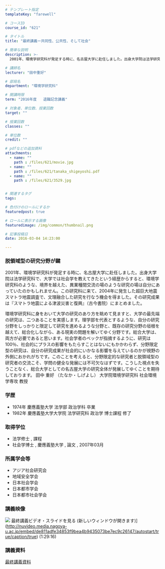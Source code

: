 ```yaml
---
# テンプレート指定
templateKey: "farewell"

# コースID
course_id: "621"

# タイトル
title: "最終講義ー共同性、公共性、そして社会"

# 簡単な説明
description: >-
  2001年、環境学研究科が発足する時に、名古屋大学に赴任しました。出身大学院は法学研究科で、大学では社会学を教えてきたという経歴からすると、環境学研究科のような、境界を越えた、異業種間交流の場のよ...

# 講師名
lecturer: "田中重好"

# 部局名
department: "環境学研究科"

# 開講時限
term: "2016年度	退職記念講義"

# 対象者、単位数、授業回数
target: ""

# 授業回数
classes: ""

# 単位数
credit: ""

# pdfなどの追加資料
attachments: 
  - name: "" 
    path : /files/621/movie.jpg
  - name: "" 
    path : /files/621/tanaka_shigeyoshi.pdf
  - name: "" 
    path : /files/621/3529.jpg


# 関連するタグ
tags:

# 色付けのロールにするか
featuredpost: true

# ロールに表示する画像
featuredimage: /img/common/thumbnail.png

# 記事投稿日
date: 2016-03-04 14:23:00

---
```

### 脱領域型の研究分野が鍵 

2001年、環境学研究科が発足する時に、名古屋大学に赴任しました。出身大学院は法学研究科で、大学では社会学を教えてきたという経歴からすると、環境学研究科のような、境界を越えた、異業種間交流の場のような研究の場は自分にあっていたのかもしれません。この研究科に来て、2004年に発生した超巨大地震スマトラ地震調査で、文理融合した研究を行なう機会を得ました。その研究成果は『スマトラ地震による津波災害と復興』（古今書院）にまとめました。 

環境学研究科に身をおいて大学の研究のあり方を眺めて見ますと、大学の最先端の研究は、二つあることを実感します。理学部を代表とするような、自分の研究分野をしっかりと限定して研究を進めるような分野と、既存の研究分野の垣根を越えて、総合化しながら、ある現実の問題を解いてゆく分野です。総合大学は、両方が必要であると思います。社会学者のベックが指摘するように、研究は100％、社会的にプラスの影響をもたらすことはないにもかかわらず、分野限定型の研究は、自分の研究成果が社会的にいかなる影響を与えているのかが視野の外側におかれがちです。このことを考えると、分野限定的な研究者と脱領域型の研究者の交流こそ、学問の健全な発展には不可欠なはずです。こうした視点を失うことなく、総合大学としての名古屋大学の研究全体が発展してゆくことを期待しております。
田中 重好 （たなか・しげよし） 大学院環境学研究科 社会環境学専攻 教授 

### 学歴

  * 1974年 慶應義塾大学 法学部 政治学科 卒業
  * 1982年 慶應義塾大学大学院 法学研究科 政治学 博士課程 修了

### 取得学位

  * 法学修士 , 課程
  * 社会学博士 , 慶應義塾大学 , 論文 , 2007年03月

### 所属学会等

  * アジア社会研究会
  * 地域安全学会 
  * 日本社会学会
  * 日本都市学会
  * 日本都市社会学会
### 講義映像


![](/files/621/movie.jpg) 最終講義ビデオ・スライドを見る (新しいウィンドウが開きます)](http://nuvideo.media.nagoya-u.ac.jp/embed/de811adfe34853f9bea4b9435073be7ec9c26147/autostart/true/caption/true) (1:29:16) 

  
### 講義資料  

[最終講義資料](/files/621/tanaka_shigeyoshi.pdf) 
